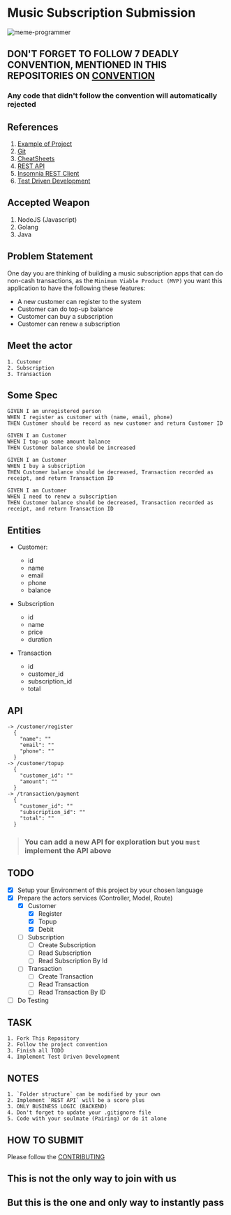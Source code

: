 # Music Subscription Submission

![meme-programmer](https://cupheadmemes.com/wp-content/uploads/2018/08/Best-Programming-Memes-80.jpg) 

## DON'T FORGET TO FOLLOW 7 DEADLY CONVENTION, MENTIONED IN THIS REPOSITORIES ON [CONVENTION](https://github.com/Aldiwildan77/music-subscription/blob/master/CONVENTION.md)

### Any code that didn't follow the convention will automatically rejected

## <b>References</b> 

1. [Example of Project](https://github.com/meong1234/fintech)
2. [Git](https://try.github.io/)
3. [CheatSheets](https://devhints.io/)
4. [REST API](https://restfulapi.net/)
5. [Insomnia REST Client](https://insomnia.rest/)
6. [Test Driven Development](https://www.freecodecamp.org/news/test-driven-development-what-it-is-and-what-it-is-not-41fa6bca02a2/)

## <b>Accepted Weapon</b>

1. NodeJS (Javascript)
2. Golang
3. Java

## <b>Problem Statement</b>
One day you are thinking of building a music subscription apps that can do non-cash transactions, as the `Minimum Viable Product (MVP)` you want this application to have the following these features:

* A new customer can register to the system
* Customer can do top-up balance
* Customer can buy a subscription
* Customer can renew a subscription

## <b>Meet the actor</b>

```
1. Customer
2. Subscription
3. Transaction
```

## <b>Some Spec</b>

```
GIVEN I am unregistered person
WHEN I register as customer with (name, email, phone)
THEN Customer should be record as new customer and return Customer ID

GIVEN I am Customer
WHEN I top-up some amount balance
THEN Customer balance should be increased

GIVEN I am Customer
WHEN I buy a subscription
THEN Customer balance should be decreased, Transaction recorded as receipt, and return Transaction ID

GIVEN I am Customer
WHEN I need to renew a subscription
THEN Customer balance should be decreased, Transaction recorded as receipt, and return Transaction ID
```

## <b>Entities</b>

* Customer:
  * id
  * name
  * email
  * phone
  * balance

* Subscription
  * id
  * name
  * price
  * duration

* Transaction
  * id
  * customer_id
  * subscription_id
  * total

## <b>API</b>

```
-> /customer/register
  {
    "name": ""
    "email": ""
    "phone": ""
  }
-> /customer/topup
  {
    "customer_id": ""
    "amount": ""
  }
-> /transaction/payment
  {
    "customer_id": ""
    "subscription_id": ""
    "total": ""
  }
```

> ### You can add a new API for exploration but you `must` implement the API above

## <b>TODO</b>

* [x] Setup your Environment of this project by your chosen language
* [x] Prepare the actors services (Controller, Model, Route)
  * [x] Customer
    * [x] Register
    * [x] Topup
    * [x] Debit
  * [ ] Subscription
    * [ ] Create Subscription
    * [ ] Read Subscription
    * [ ] Read Subscription By Id
  * [ ] Transaction
    * [ ] Create Transaction
    * [ ] Read Transaction
    * [ ] Read Transaction By ID
* [ ] Do Testing

## <b>TASK</b>

```
1. Fork This Repository
2. Follow the project convention
3. Finish all TODO
4. Implement Test Driven Development
```

## <b>NOTES</b>

``` 
1. `Folder structure` can be modified by your own  
2. Implement `REST API` will be a score plus
3. ONLY BUSINESS LOGIC (BACKEND)
4. Don't forget to update your .gitignore file
5. Code with your soulmate (Pairing) or do it alone
```

## <b>HOW TO SUBMIT</b>

Please follow the [CONTRIBUTING](https://github.com/Aldiwildan77/music-subscription/blob/master/CONTRIBUTING.md)

## This is not the only way to join with us

## But this is the one and only way to instantly pass
